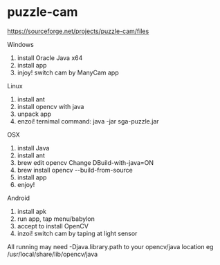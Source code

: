 # puzzle-cam
https://sourceforge.net/projects/puzzle-cam/files

Windows
1. install Oracle Java x64
2. install app
3. injoy! switch cam by ManyCam app

Linux
1. install ant
2. install opencv with java
3. unpack app
4. enzoi! ternimal command: java -jar sga-puzzle.jar
 
  
OSX
 1. install Java 
 2. install ant 
 3. brew edit opencv Change DBuild-with-java=ON 
 4. brew install opencv --build-from-source 
 5. install app
 6. enjoy! 

Android
1. install apk
2. run app, tap menu/babylon
3. accept to install OpenCV 
4. inzoi! switch cam by taping at light sensor
 
 
All running may need -Djava.library.path to your opencv/java location eg /usr/local/share/lib/opencv/java 
